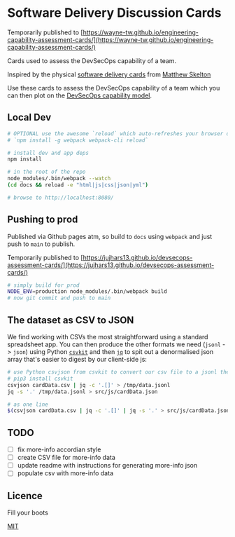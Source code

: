 # Software Delivery Discussion Cards

Temporarily published to [https://wayne-tw.github.io/engineering-capability-assessment-cards/](https://wayne-tw.github.io/engineering-capability-assessment-cards/)

Cards used to assess the DevSecOps capability of a team.

Inspired by the physical [software delivery cards](https://agilestationery.com/products/software-delivery-assessment-card-deck-by-matthew-skelton) from [Matthew Skelton](https://uk.linkedin.com/in/matthewskelton)

Use these cards to assess the DevSecOps capability of a team which you can then plot on the [DevSecOps capability model](https://devsecops.jujhar.com/).

## Local Dev

```bash
# OPTIONAL use the awesome `reload` which auto-refreshes your browser on change using websockets
# `npm install -g webpack webpack-cli reload`

# install dev and app deps
npm install

# in the root of the repo
node_modules/.bin/webpack --watch
(cd docs && reload -e "html|js|css|json|yml")

# browse to http://localhost:8080/
```

## Pushing to prod

Published via Github pages atm, so build to `docs` using `webpack` and just push to `main` to publish.

Temporarily published to [https://jujhars13.github.io/devsecops-assessment-cards/](https://jujhars13.github.io/devsecops-assessment-cards/)

```bash
# simply build for prod
NODE_ENV=production node_modules/.bin/webpack build
# now git commit and push to main
```

## The dataset as CSV to JSON

We find working with CSVs the most straightforward using a standard spreadsheet app.
You can then produce the other formats we need (`jsonl` -> `json`) using Python [`csvkit`](https://csvkit.readthedocs.io/en/latest/tutorial.html) and then [`jq`](https://stedolan.github.io/jq/) to spit out a denormalised json array that's easier to digest by our client-side js:

```bash
# use Python csvjson from csvkit to convert our csv file to a jsonl then to a json file
# pip3 install csvkit
csvjson cardData.csv | jq -c '.[]' > /tmp/data.jsonl
jq -s '.' /tmp/data.jsonl > src/js/cardData.json

# as one line
$(csvjson cardData.csv | jq -c '.[]' | jq -s '.' > src/js/cardData.json)
```

## TODO

- [ ] fix more-info accordian style
- [ ] create CSV file for more-info data
- [ ] update readme with instructions for generating more-info json
- [ ] populate csv with more-info data

## Licence

Fill your boots

[MIT](LICENSE)
